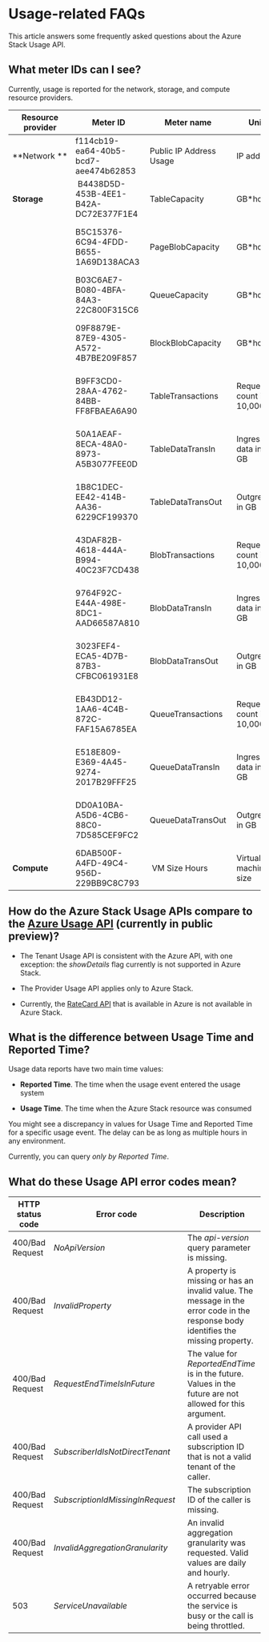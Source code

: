 <properties
	pageTitle="Usage-related FAQs | Microsoft Azure"
	description="List of Azure Stack meters, comparison to Azure usage API, Usage Time and Reported Time, error codes."
	services="azure-stack"
	documentationCenter=""
	authors="AlfredoPizzirani"
	manager="byronr"
	editor=""/>

<tags
	ms.service="azure-stack"
	ms.workload="na"
	ms.tgt_pltfrm="na"
	ms.devlang="na"
	ms.topic="article"
	ms.date="10/18/2016"
	ms.author="alfredop"/>

# Usage-related FAQs
This article answers some frequently asked questions about the Azure Stack Usage API.

## What meter IDs can I see?

Currently, usage is reported for the network, storage, and compute
resource providers.

| **Resource provider** | **Meter ID** |**Meter name** | **Unit** | **Additional info** |
| --------------------------- | --------------------------------------- | -------------------------- | ---------------------------- | ----------------------------------------- |
| **Network ** | f114cb19-ea64-40b5-bcd7-aee474b62853 | Public IP Address Usage | IP address |                    
| **Storage**  | B4438D5D-453B-4EE1-B42A-DC72E377F1E4 | TableCapacity | GB\*hours | Total capacity consumed by tables |
|              | B5C15376-6C94-4FDD-B655-1A69D138ACA3 | PageBlobCapacity | GB\*hours | Total capacity consumed by page blobs |
|              | B03C6AE7-B080-4BFA-84A3-22C800F315C6 | QueueCapacity  | GB\*hours  | Total capacity consumed by queue |
| | 09F8879E-87E9-4305-A572-4B7BE209F857 | BlockBlobCapacity | GB\*hours  | Total capacity consumed by block blobs |
| | B9FF3CD0-28AA-4762-84BB-FF8FBAEA6A90 | TableTransactions  | Request count in 10,000s   | Table service requests (in 10,000s) |
| | 50A1AEAF-8ECA-48A0-8973-A5B3077FEE0D | TableDataTransIn | Ingress data in GB | Table service data ingress in GB |
| | 1B8C1DEC-EE42-414B-AA36-6229CF199370 | TableDataTransOut | Outgress in GB | Table service data egress in GB |
| | 43DAF82B-4618-444A-B994-40C23F7CD438 | BlobTransactions | Requests count in 10,000s | Blob service requests (in 10,000s) |
| | 9764F92C-E44A-498E-8DC1-AAD66587A810   | BlobDataTransIn    | Ingress data in GB          | Blob service data ingress in GB 
| | 3023FEF4-ECA5-4D7B-87B3-CFBC061931E8   | BlobDataTransOut   | Outgress in GB              | Blob service data egress in GB 
| | EB43DD12-1AA6-4C4B-872C-FAF15A6785EA   | QueueTransactions  | Requests count in 10,000s   | Queue service requests (in 10,000s) 
| | E518E809-E369-4A45-9274-2017B29FFF25   | QueueDataTransIn          | Ingress data in GB         | Queue service data ingress in GB 
| | DD0A10BA-A5D6-4CB6-88C0-7D585CEF9FC2   | QueueDataTransOut         | Outgress in GB  | Queue service data egress in GB 
| **Compute** | 6DAB500F-A4FD-49C4-956D-229BB9C8C793 | VM Size Hours | Virtual machine size |



## How do the Azure Stack Usage APIs compare to the [Azure Usage API](https://msdn.microsoft.com/library/azure/1ea5b323-54bb-423d-916f-190de96c6a3c) (currently in public preview)?

-   The Tenant Usage API is consistent with the Azure API, with one
    exception: the *showDetails* flag currently is not supported in
    Azure Stack.

-   The Provider Usage API applies only to Azure Stack.

-   Currently, the [RateCard
    API](https://msdn.microsoft.com/en-us/library/azure/mt219004.aspx)
    that is available in Azure is not available in Azure Stack.

## What is the difference between Usage Time and Reported Time?

Usage data reports have two main time values:

-   **Reported Time**. The time when the usage event entered the usage
    system

-   **Usage Time**. The time when the Azure Stack resource was consumed

You might see a discrepancy in values for Usage Time and Reported Time
for a specific usage event. The delay can be as long as multiple hours
in any environment.

Currently, you can query *only by Reported Time*.

## What do these Usage API error codes mean?

| **HTTP status code** | **Error code** | **Description** |
| ---------------------- | ------------------------------------------------------------------ | ------------------------------------------------------------------------------------------------------------------------------------ |
| 400/Bad Request        | *NoApiVersion*     | The *api-version* query parameter is missing.
| 400/Bad Request        | *InvalidProperty*  | A property is missing or has an invalid value. The message in the error code in the response body identifies the missing property.
| 400/Bad Request        | *RequestEndTimeIsInFuture*  | The value for *ReportedEndTime* is in the future. Values in the future are not allowed for this argument.
| 400/Bad Request        | *SubscriberIdIsNotDirectTenant*    | A provider API call used a subscription ID that is not a valid tenant of the caller.
| 400/Bad Request        | *SubscriptionIdMissingInRequest*   | The subscription ID of the caller is missing.
| 400/Bad Request        | *InvalidAggregationGranularity*   | An invalid aggregation granularity was requested. Valid values are daily and hourly.
| 503                    | *ServiceUnavailable*   | A retryable error occurred because the service is busy or the call is being throttled.
